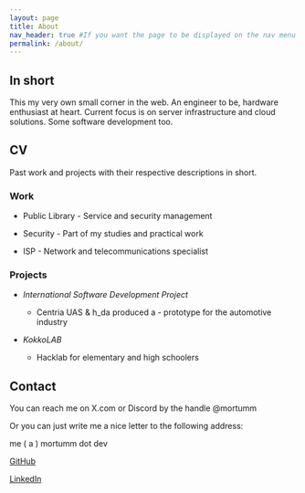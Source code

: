 ```yaml
---
layout: page
title: About
nav_header: true #If you want the page to be displayed on the nav menu on top of the site, leave "true" here. If not, you can leave it blank
permalink: /about/
---
```


## In short

This my very own small corner in the web.
An engineer to be, hardware enthusiast at heart. Current focus is on server infrastructure and cloud solutions. Some software development too.

## CV

Past work and projects with their respective descriptions in short.

### Work

- Public Library - Service and security management

- Security - Part of my studies and practical work

- ISP - Network and telecommunications specialist

### Projects

- _International Software Development Project_

  - Centria UAS & h_da produced a - prototype for the automotive industry

- _KokkoLAB_

  - Hacklab for elementary and high schoolers

## Contact

You can reach me on X.com or Discord by the handle @mortumm

Or you can just write me a nice letter to the following address:

me ( a ) mortumm dot dev

[GitHub](https://github.com/Mortumm)

[LinkedIn](https://www.linkedin.com/in/nuno-mendes-engineer/)
